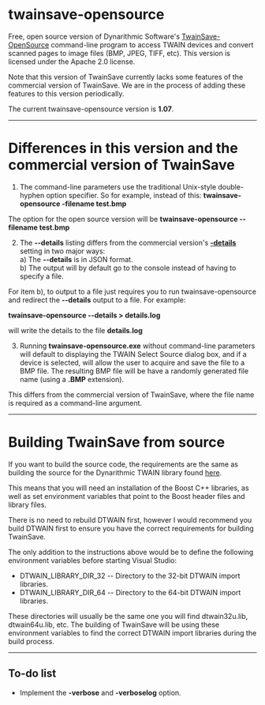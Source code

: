 # twainsave-opensource
Free, open source version of Dynarithmic Software's [TwainSave-OpenSource](http://www.dynarithmic.com/onlinehelp/twainsave/index.html) command-line program to access TWAIN devices and convert scanned pages to image files (BMP, JPEG, TIFF, etc).  This version is licensed under the Apache 2.0 license.  

Note that this version of TwainSave currently lacks some features of the commercial version of TwainSave.  We are in the process of adding these features to this version periodically.  

The current twainsave-opensource version is **1.07**.

----

# Differences in this version and the commercial version of TwainSave

1) The command-line parameters use the traditional Unix-style double-hyphen option specifier.  So for example, instead of this:
**twainsave-opensource -filename test.bmp**

The option for the open source version will be
**twainsave-opensource --filename test.bmp**

2) The **--details** listing differs from the commercial version's [**-details**](http://www.dynarithmic.com/onlinehelp/twainsave/_details.htm) setting in two major ways:<br>
    a) The **--details** is in JSON format.  
    b) The output will by default go to the console instead of having to specify a file.  
  
For item b), to output to a file just requires you to run twainsave-opensource and redirect the **--details** output to a file.  For example:  
 
**twainsave-opensource --details > details.log**

will write the details to the file **details.log**

3) Running **twainsave-opensource.exe** without command-line parameters will default to displaying the TWAIN Select Source dialog box, and if a device is selected, will allow the user to acquire and save the file to a BMP file.  The resulting BMP file will be have a randomly generated file name (using a **.BMP** extension).  

This differs from the commercial version of TwainSave, where the file name is required as a command-line argument.

----------

# Building TwainSave from source

If you want to build the source code, the requirements are the same as building the source for the Dynarithmic TWAIN library found [here](https://github.com/dynarithmic/twain_library_source). 

This means that you will need an installation of the Boost C++ libraries, as well as set environment variables that point to the Boost header files and library files.

There is no need to rebuild DTWAIN first, however I would recommend you build DTWAIN first to ensure you have the correct requirements for building TwainSave.    
  
The only addition to the instructions above would be to define the following environment variables before starting Visual Studio:

* DTWAIN_LIBRARY_DIR_32 -- Directory to the 32-bit DTWAIN import libraries.
* DTWAIN_LIBRARY_DIR_64 -- Directory to the 64-bit DTWAIN import libraries.

These directories will usually be the same one you will find dtwain32u.lib, dtwain64u.lib, etc.  The building of TwainSave will be using these environment variables to find the correct DTWAIN import libraries during the build process.

----------

## To-do list

- Implement the **-verbose** and **-verboselog** option.


